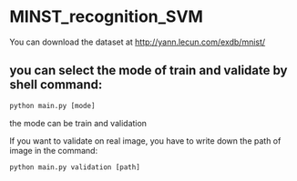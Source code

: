 # MINST_recognition_SVM
You can download the dataset at http://yann.lecun.com/exdb/mnist/
## you can select the mode of train and validate by shell command:
```python
python main.py [mode]
```
the mode can be train and validation

If you want to validate on real image, you have to write down the path of image in the command:
```python
python main.py validation [path]
```
